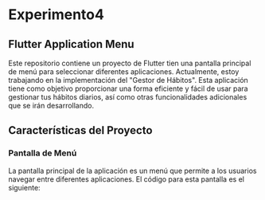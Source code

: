 # Experimento4

## Flutter Application Menu

Este repositorio contiene un proyecto de Flutter tien una pantalla principal de menú para seleccionar diferentes aplicaciones. Actualmente, estoy trabajando en la implementación del "Gestor de Hábitos". Esta aplicación tiene como objetivo proporcionar una forma eficiente y fácil de usar para gestionar tus hábitos diarios, así como otras funcionalidades adicionales que se irán desarrollando.

## Características del Proyecto

### Pantalla de Menú

La pantalla principal de la aplicación es un menú que permite a los usuarios navegar entre diferentes aplicaciones. El código para esta pantalla es el siguiente:
